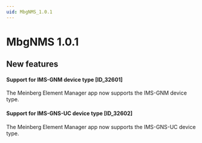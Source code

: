 ```yaml
---
uid: MbgNMS_1.0.1
---
```


# MbgNMS 1.0.1

## New features

#### Support for IMS-GNM device type \[ID_32601\]

The Meinberg Element Manager app now supports the IMS-GNM device type.

#### Support for IMS-GNS-UC device type \[ID_32602\]

The Meinberg Element Manager app now supports the IMS-GNS-UC device type.
